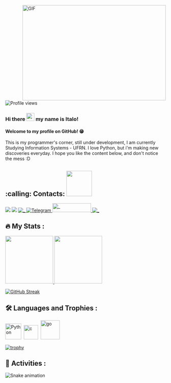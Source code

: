    
<div>
  <img align="right" alt="GIF" src="https://github.com/abhisheknaiidu/abhisheknaiidu/raw/master/code.gif?raw=true" width="450" height="300" />
   
   ![Profile views](https://gpvc.arturio.dev/italo-mauricio)  




### Hi there <img src="https://media.giphy.com/media/hvRJCLFzcasrR4ia7z/giphy.gif" width="25px"> my name is Italo!                                                                
#### Welcome to my profile on GitHub! :grin: 
This is my programmer's corner, still under development, I am currently Studying Information Systems - UFRN.
I love Python, but i'm making new discoveries everyday. I hope you like the content below, and don't notice the mess :D



<h2> :calling: Contacts: <img src='https://raw.githubusercontent.com/ShahriarShafin/ShahriarShafin/main/Assets/handshake.gif' width="80px"> </h2>
<div>

[<img src = "https://img.shields.io/badge/instagram-%23E4405F.svg?&style=for-the-badge&logo=instagram&logoColor=white">](https://www.instagram.com/italomauricio1/)
<a href = "mailto:italomauricio98@gmail.com"><img src="https://img.shields.io/badge/Gmail-D14836?style=for-the-badge&logo=gmail&logoColor=white" target="_blank"></a>
 <a id="linkedin" href="https://www.linkedin.com/in/italo-mauricio" target="_blank">
    <img src="https://img.shields.io/badge/LinkedIn-0077B5?style=for-the-badge&logo=linkedin&logoColor=white" alt="_" />
  </a>
<a id="telegram" href="https://t.me/italomauricio1" target="_blank">
  ![Telegram](https://img.shields.io/static/v1?style=for-the-badge&message=Telegram&color=26A5E4&logo=Telegram&logoColor=FFFFFF&label=)
 </a>
   <a id="codersrank" href="https://profile.codersrank.io/user/italo-mauricio" target="_blank">
    <img width="121" height="28" src="https://img.shields.io/static/v1?style=for-the-badge&message=CodersRank&color=67A4AC&logo=CodersRank&logoColor=FFFFFF&label=" alt="_" />
   </a>
<a id="stackoverflow" href="https://pt.stackoverflow.com/users/299504/italo-mauricio" target="_blank">
    <img src="https://img.shields.io/badge/Stack_Overflow-FE7A16?style=for-the-badge&logo=stack-overflow&logoColor=white" alt="_" />
  </a>
</p>

## :fire: My Stats :

<div>
<a href="https://github.com/italo-mauricio">
<img height="150em" src="https://github-readme-stats.vercel.app/api?username=italo-mauricio&show_icons=true&theme=highcontrast&include_all_commits=true&count_private=true"/>

<img height="150em" src="https://github-readme-stats.vercel.app/api/top-langs/?username=italo-mauricio&layout=compact&langs_count=7&theme=highcontrast"/>
</div>

[![GitHub Streak](https://github-readme-streak-stats.herokuapp.com/?user=italo-mauricio&theme=dark)](https://git.io/streak-stats)


## :hammer_and_wrench: Languages and Trophies : 
  <img src="https://cdn.jsdelivr.net/gh/devicons/devicon/icons/python/python-original.svg" title="Python" alt="Python" width="50" height="50"/>&nbsp;
  <img src="https://cdn.jsdelivr.net/gh/devicons/devicon/icons/c/c-plain.svg" title="c" alt="c" width="45" height="45"/>&nbsp; 
  <img src="https://cdn.jsdelivr.net/gh/devicons/devicon/icons/go/go-original-wordmark.svg" title="go" alt="go" width="60" height="60"/>&nbsp; 

  
[![trophy](https://github-profile-trophy.vercel.app/?username=italo-mauricio&theme=onedark)](https://github.com/italo-mauricio/github-profile-trophy)


## :snake: Activities :

![Snake animation](https://github.com/italomauricio1/italo-mauricio/blob/output/github-contribution-grid-snake.svg)



